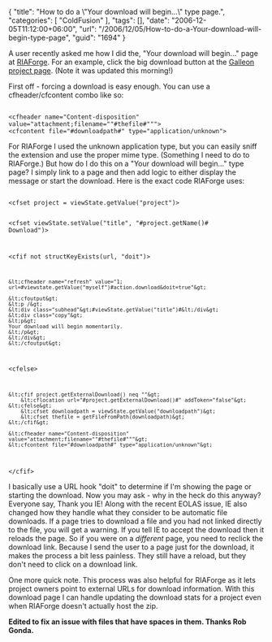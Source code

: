 {
	"title": "How to do a \\\"Your download will begin...\\\" type page.",
	"categories": [
		"ColdFusion"
	],
	"tags": [],
	"date": "2006-12-05T11:12:00+06:00",
	"url": "/2006/12/05/How-to-do-a-Your-download-will-begin-type-page",
	"guid": "1694"
}

A user recently asked me how I did the, "Your download will begin..." page at <a href="http://www.riaforge.org">RIAForge</a>. For an example, click the big download button at the <a href="http://galleon.riaforge.org">Galleon project page</a>. (Note it was updated this morning!)
<!--more-->
First off - forcing a download is easy enough. You can use a cfheader/cfcontent combo like so:

<code>
&lt;cfheader name="Content-disposition" value="attachment;filename=""#thefile#"""&gt;		
&lt;cfcontent file="#downloadpath#" type="application/unknown"&gt;	</code>

For RIAForge I used the unknown application type, but you can easily sniff the extension and use the proper mime type. (Something I need to do to RIAForge.) But how do I do this on a "Your download will begin..." type page? I simply link to a page and then add logic to either display the message 	or start the download. Here is the exact code RIAForge uses:

<code>
&lt;cfset project = viewState.getValue("project")&gt;

&lt;cfset viewState.setValue("title", "#project.getName()# Download")&gt;

&lt;cfif not structKeyExists(url, "doit")&gt;

	&lt;cfheader name="refresh" value="1; url=#viewstate.getValue("myself")#action.download&doit=true"&gt;

	&lt;cfoutput&gt;
	&lt;p /&gt;
	&lt;div class="subhead"&gt;#viewState.getValue("title")#&lt;/div&gt;
	&lt;div class="copy"&gt;
	&lt;p&gt;
	Your download will begin momentarily.
	&lt;/p&gt; 
	&lt;/div&gt;
	&lt;/cfoutput&gt;

&lt;cfelse&gt;

	&lt;cfif project.getExternalDownload() neq ""&gt;
		&lt;cflocation url="#project.getExternalDownload()#" addToken="false"&gt;
	&lt;cfelse&gt;
		&lt;cfset downloadpath = viewState.getValue("downloadpath")&gt;
		&lt;cfset thefile = getFileFromPath(downloadpath)&gt;
	&lt;/cfif&gt;
	
	&lt;cfheader name="Content-disposition" value="attachment;filename=""#thefile#"""&gt;		
	&lt;cfcontent file="#downloadpath#" type="application/unknown"&gt;		

&lt;/cfif&gt;
</code>

I basically use a URL hook "doit" to determine if I'm showing the page or starting the download. Now you may ask - why in the heck do this anyway? Everyone say, Thank you IE! Along with the recent EOLAS issue, IE also changed how they handle what they consider to be automatic file downloads. If a page tries to download a file and you had not linked directly to the file, you will get a warning. If you tell IE to accept the download then it reloads the page. So if you were on a <i>different</i> page, you need to reclick the download link. Because I send the user to a page just for the download, it makes the process a bit less painless. They still have a reload, but they don't need to click on a download link.

One more quick note. This process was also helpful for RIAForge as it lets project owners point to external URLs for download information. With this download page I can handle updating the download stats for a project even when RIAForge doesn't actually host the zip.

<b>Edited to fix an issue with files that have spaces in them. Thanks Rob Gonda.</b>